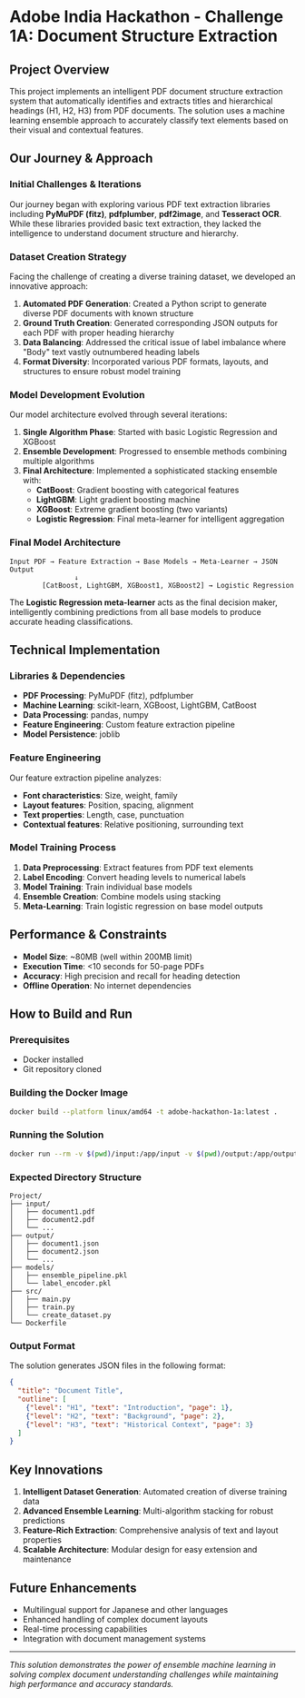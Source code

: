 # Adobe India Hackathon - Challenge 1A: Document Structure Extraction

## Project Overview

This project implements an intelligent PDF document structure extraction system that automatically identifies and extracts titles and hierarchical headings (H1, H2, H3) from PDF documents. The solution uses a machine learning ensemble approach to accurately classify text elements based on their visual and contextual features.

## Our Journey & Approach

### Initial Challenges & Iterations

Our journey began with exploring various PDF text extraction libraries including **PyMuPDF (fitz)**, **pdfplumber**, **pdf2image**, and **Tesseract OCR**. While these libraries provided basic text extraction, they lacked the intelligence to understand document structure and hierarchy.

### Dataset Creation Strategy

Facing the challenge of creating a diverse training dataset, we developed an innovative approach:

1. **Automated PDF Generation**: Created a Python script to generate diverse PDF documents with known structure
2. **Ground Truth Creation**: Generated corresponding JSON outputs for each PDF with proper heading hierarchy
3. **Data Balancing**: Addressed the critical issue of label imbalance where "Body" text vastly outnumbered heading labels
4. **Format Diversity**: Incorporated various PDF formats, layouts, and structures to ensure robust model training

### Model Development Evolution

Our model architecture evolved through several iterations:

1. **Single Algorithm Phase**: Started with basic Logistic Regression and XGBoost
2. **Ensemble Development**: Progressed to ensemble methods combining multiple algorithms
3. **Final Architecture**: Implemented a sophisticated stacking ensemble with:
   - **CatBoost**: Gradient boosting with categorical features
   - **LightGBM**: Light gradient boosting machine
   - **XGBoost**: Extreme gradient boosting (two variants)
   - **Logistic Regression**: Final meta-learner for intelligent aggregation

### Final Model Architecture

```
Input PDF → Feature Extraction → Base Models → Meta-Learner → JSON Output
                ↓
        [CatBoost, LightGBM, XGBoost1, XGBoost2] → Logistic Regression
```

The **Logistic Regression meta-learner** acts as the final decision maker, intelligently combining predictions from all base models to produce accurate heading classifications.

## Technical Implementation

### Libraries & Dependencies

- **PDF Processing**: PyMuPDF (fitz), pdfplumber
- **Machine Learning**: scikit-learn, XGBoost, LightGBM, CatBoost
- **Data Processing**: pandas, numpy
- **Feature Engineering**: Custom feature extraction pipeline
- **Model Persistence**: joblib

### Feature Engineering

Our feature extraction pipeline analyzes:
- **Font characteristics**: Size, weight, family
- **Layout features**: Position, spacing, alignment
- **Text properties**: Length, case, punctuation
- **Contextual features**: Relative positioning, surrounding text

### Model Training Process

1. **Data Preprocessing**: Extract features from PDF text elements
2. **Label Encoding**: Convert heading levels to numerical labels
3. **Model Training**: Train individual base models
4. **Ensemble Creation**: Combine models using stacking
5. **Meta-Learning**: Train logistic regression on base model outputs

## Performance & Constraints

- **Model Size**: ~80MB (well within 200MB limit)
- **Execution Time**: <10 seconds for 50-page PDFs
- **Accuracy**: High precision and recall for heading detection
- **Offline Operation**: No internet dependencies

## How to Build and Run

### Prerequisites

- Docker installed
- Git repository cloned

### Building the Docker Image

```bash
docker build --platform linux/amd64 -t adobe-hackathon-1a:latest .
```

### Running the Solution

```bash
docker run --rm -v $(pwd)/input:/app/input -v $(pwd)/output:/app/output --network none adobe-hackathon-1a:latest
```

### Expected Directory Structure

```
Project/
├── input/
│   ├── document1.pdf
│   ├── document2.pdf
│   └── ...
├── output/
│   ├── document1.json
│   ├── document2.json
│   └── ...
├── models/
│   ├── ensemble_pipeline.pkl
│   └── label_encoder.pkl
├── src/
│   ├── main.py
│   ├── train.py
│   └── create_dataset.py
└── Dockerfile
```

### Output Format

The solution generates JSON files in the following format:

```json
{
  "title": "Document Title",
  "outline": [
    {"level": "H1", "text": "Introduction", "page": 1},
    {"level": "H2", "text": "Background", "page": 2},
    {"level": "H3", "text": "Historical Context", "page": 3}
  ]
}
```

## Key Innovations

1. **Intelligent Dataset Generation**: Automated creation of diverse training data
2. **Advanced Ensemble Learning**: Multi-algorithm stacking for robust predictions
3. **Feature-Rich Extraction**: Comprehensive analysis of text and layout properties
4. **Scalable Architecture**: Modular design for easy extension and maintenance

## Future Enhancements

- Multilingual support for Japanese and other languages
- Enhanced handling of complex document layouts
- Real-time processing capabilities
- Integration with document management systems

---

*This solution demonstrates the power of ensemble machine learning in solving complex document understanding challenges while maintaining high performance and accuracy standards.*

